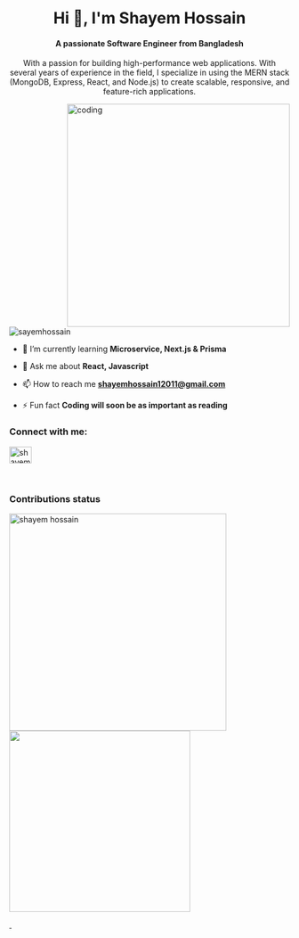 <h1 align="center">Hi 👋, I'm Shayem Hossain</h1>
<h4 align="center">A passionate Software Engineer from Bangladesh</h4>
<p align="center"> With a passion for building high-performance web applications. With several years of experience in the field, I specialize in using the MERN stack (MongoDB, Express, React, and Node.js) to create scalable, responsive, and feature-rich applications.</p>


<img align="right" alt="coding" width="400px" src="https://cdn.dribbble.com/users/1162077/screenshots/3848914/programmer.gif">


<p align="left"> <img src="https://komarev.com/ghpvc/?username=sayemhossain&label=Profile%20views&color=0e75b6&style=flat" alt="sayemhossain" /> </p>

- 🌱 I’m currently learning **Microservice, Next.js & Prisma**

- 💬 Ask me about **React, Javascript**

- 📫 How to reach me **shayemhossain12011@gmail.com**

- ⚡ Fun fact **Coding will soon be as important as reading**

<h3 align="left">Connect with me:</h3>

<p align="left">
<a href="https://linkedin.com/in/shayem-hossain" target="blank"><img align="center" src="https://raw.githubusercontent.com/rahuldkjain/github-profile-readme-generator/master/src/images/icons/Social/linked-in-alt.svg" alt="shayem-hossain" height="30" width="40" /></a>

&nbsp;
<h3 align="left">Contributions status</h3>

<div align="left">
  <a href="https://github.com/sayemhossain">
   <img align="left" width=390 src="https://github-readme-streak-stats.herokuapp.com/?user=sayemhossain&theme=react&border=61dafb&hide_border=true" alt="shayem hossain" />
  <img width=325 align="center" src="https://github-readme-stats.vercel.app/api/top-langs/?username=sayemhossain&hide=c%23,powershell,Mathematica,Ruby,Objective-C,Objective-C%2b%2b,Cuda&title_color=61dafb&text_color=ffffff&icon_color=61dafb&bg_color=20232a&langs_count=8&layout=compact&border_color=61dafb&hide_border=true" />
</div>


 &nbsp;
